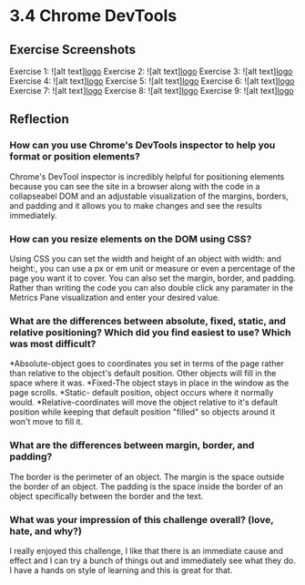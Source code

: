 # 3.4 Chrome DevTools

## Exercise Screenshots

Exercise 1:
![alt text][logo](phase-0/week-3/chrome-devtools/imgs/3.4-1.png "3.4-1.png")
Exercise 2:
![alt text][logo](imgs/3.4-2.png "3.4-2.png")
Exercise 3:
![alt text][logo](imgs/3.4-3.png "3.4-3.png")
Exercise 4:
![alt text][logo](imgs/3.4-4.png "3.4-4.png")
Exercise 5:
![alt text][logo](imgs/3.4-5.png "3.4-5.png")
Exercise 6:
![alt text][logo](imgs/3.4-6.png "3.4-6.png")
Exercise 7:
![alt text][logo](imgs/3.4-7.png "3.4-7.png")
Exercise 8:
![alt text][logo](imgs/3.4-8.png "3.4-8.png")
Exercise 9:
![alt text][logo](imgs/3.4-9.png "3.4-9.png")

## Reflection

### How can you use Chrome's DevTools inspector to help you format or position elements?
Chrome's DevTool inspector is incredibly helpful for positioning elements because you can see the site in a browser along with the code in a collapseabel DOM and an adjustable visualization of the margins, borders, and padding and it allows you to make changes and see the results immediately.

### How can you resize elements on the DOM using CSS?
Using CSS you can set the width and height of an object with width: and height:, you can use a px or em unit or measure or even a percentage of the page you want it to cover. You can also set the margin, border, and padding. Rather than writing the code you can also double click any paramater in the Metrics Pane visualization and enter your desired value.

### What are the differences between absolute, fixed, static, and relative positioning? Which did you find easiest to use? Which was most difficult?
*Absolute-object goes to coordinates you set in terms of the page rather than relative to the object's default position. Other objects will fill in the space where it was.
*Fixed-The object stays in place in the window as the page scrolls.
*Static- default position, object occurs where it normally would.
*Relative-coordinates will move the object relative to it's default position while keeping that default position "filled" so objects around it won't move to fill it.


### What are the differences between margin, border, and padding?
The border is the perimeter of an object. The margin is the space outside the border of an object. The padding is the space inside the border of an object specifically between the border and the text.

### What was your impression of this challenge overall? (love, hate, and why?)
I really enjoyed this challenge, I like that there is an immediate cause and effect and I can try a bunch of things out and immediately see what they do. I have a hands on style of learning and this is great for that.
